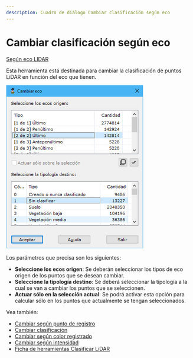 ```yaml
---
description: Cuadro de diálogo Cambiar clasificación según eco
---
```


# Cambiar clasificación según eco

[ Según eco LIDAR](./)

Esta herramienta está destinada para cambiar la clasificación de puntos LiDAR en función del eco que tienen.

![Cuadro de diálogo Cambiar clasificación según eco](<../../../.gitbook/assets/image (132).png>)

Los parámetros que precisa son los siguientes:

* **Seleccione los ecos origen**: Se deberán seleccionar los tipos de eco origen de los puntos que se desean cambiar.
* **Seleccione la tipología destino**: Se deberá seleccionar la tipología a la cual se van a cambiar los puntos que se seleccionen.
* **Actuar sólo en la selección actual**: Se podrá activar esta opción para calcular sólo en los puntos que actualmente se tengan seleccionados.

Vea también:

* [Cambiar según punto de registro](../segun-punto-de-registro/cambiar-segun-punto-de-registro.md)
* [Cambiar clasificación](../segun-clasificacion-lidar/cambiar-clasificacion.md)
* [Cambiar según color registrado](../segun-color-registrado/cambiar-segun-color-registrado.md)
* [Cambiar según intensidad](../segun-intensidad/cambiar-segun-intensidad.md)
* [Ficha de herramientas Clasificar LiDAR](../../fichas-de-herramientas/ficha-de-herramientas-clasificar-lidar.md)
